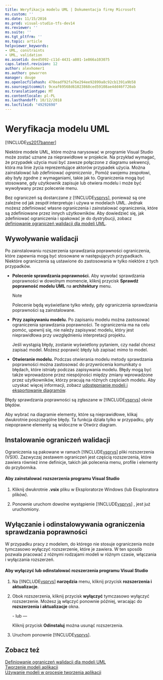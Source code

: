 ```yaml
---
title: Weryfikacja modelu UML | Dokumentacja firmy Microsoft
ms.custom: ''
ms.date: 11/15/2016
ms.prod: visual-studio-tfs-dev14
ms.reviewer: ''
ms.suite: ''
ms.tgt_pltfrm: ''
ms.topic: article
helpviewer_keywords:
- UML, constraints
- UML, validation
ms.assetid: deed5092-c11d-4431-a801-1e866a103075
caps.latest.revision: 12
author: alexhomer1
ms.author: gewarren
manager: douge
ms.openlocfilehash: 470eadf92fa76e294ee92899a8c92cb1391a9b58
ms.sourcegitcommit: 9ceaf69568d61023868ced59108ae4dd46f720ab
ms.translationtype: MT
ms.contentlocale: pl-PL
ms.lasthandoff: 10/12/2018
ms.locfileid: "49292698"
---
```

# <a name="validate-your-uml-model"></a>Weryfikacja modelu UML
[!INCLUDE[vs2017banner](../includes/vs2017banner.md)]

Niektóre modele UML, które można narysować w programie Visual Studio może zostać uznane za nieprawidłowe w projekcie. Na przykład wymagać, że przypadek użycia musi być zawsze połączone z diagramu sekwencji, która ma linie życia reprezentujące aktorów przypadek użycia. Można zainstalować lub zdefiniować *ograniczenia* , Pomóż swojemu zespołowi, aby były zgodne z wymaganiami, takie jak to. Ograniczenia mogą być stosowane, gdy użytkownik zapisuje lub otwiera modelu i może być wywoływany przez polecenie menu.  
  
 Bez ograniczeń są dostarczane z [!INCLUDE[vsprvs](../includes/vsprvs-md.md)], ponieważ są one zależne od jak zespół interpretuje i używa w modelach UML. Jednak możesz zdefiniować własne ograniczenia i zainstalować ograniczenia, które są zdefiniowane przez innych użytkowników. Aby dowiedzieć się, jak zdefiniować ograniczenia i spakować je do dystrybucji, zobacz [definiowanie ograniczeń walidacji dla modeli UML](../modeling/define-validation-constraints-for-uml-models.md).  
  
## <a name="invoking-validation"></a>Wywoływanie walidacji  
 Po zainstalowaniu rozszerzenia sprawdzania poprawności ograniczenia, które zapewnia mogą być stosowane w następujących przypadkach. Niektóre ograniczenia są ustawione do zastosowania w tylko niektóre z tych przypadków.  
  
-   **Polecenie sprawdzania poprawności.** Aby wywołać sprawdzania poprawności w dowolnym momencie, kliknij przycisk **Sprawdź poprawność modelu UML** na **architektury** menu.  
  
    > [!NOTE]
    >  Polecenie będą wyświetlane tylko wtedy, gdy ograniczenia sprawdzania poprawności są zainstalowane.  
  
-   **Przy zapisywaniu modelu.** Po zapisaniu modelu można zastosować ograniczenia sprawdzania poprawności. Te ograniczenia ma na celu pomóc, upewnij się, nie należy zapisywać modelu, który jest nieprawidłowa przy uwzględnieniu interpretacji projektu.  
  
     Jeśli wystąpią błędy, zostanie wyświetlony pytaniem, czy nadal chcesz zapisać model. Możesz poprawić błędy lub zapisać mimo to model.  
  
-   **Otwieranie modelu.** Podczas otwierania modelu metody sprawdzania poprawności można zastosować do przywrócenia komunikaty o błędach, które istniały podczas zapisywania modelu. Błędy mogą być także wprowadzone przez niespójności między zmiany wprowadzone przez użytkowników, którzy pracują na różnych częściach modelu. Aby uzyskać więcej informacji, zobacz [udostępnianie modeli i eksportowanie diagramów](../modeling/share-models-and-exporting-diagrams.md).  
  
 Błędy sprawdzania poprawności są zgłaszane w [!INCLUDE[vsprvs](../includes/vsprvs-md.md)] oknie błędów.  
  
 Aby wybrać na diagramie elementy, które są nieprawidłowe, klikaj dwukrotnie poszczególne błędy. Ta funkcja działa tylko w przypadku, gdy niepoprawne elementy są widoczne w Otwórz diagram.  
  
## <a name="installing-validation-constraints"></a>Instalowanie ograniczeń walidacji  
 Ograniczenia są pakowane w ramach [!INCLUDE[vsprvs](../includes/vsprvs-md.md)] pliki rozszerzenia (VSIX). Zazwyczaj zestawem ograniczeń jest częścią rozszerzenia, które zawiera również inne definicje, takich jak polecenia menu, profile i elementy do przybornika.  
  
#### <a name="to-install-a-visual-studio-extension"></a>Aby zainstalować rozszerzenia programu Visual Studio  
  
1.  Kliknij dwukrotnie **.vsix** pliku w Eksploratorze Windows (lub Eksploratora plików).  
  
2.  Ponownie uruchom dowolne wystąpienie [!INCLUDE[vsprvs](../includes/vsprvs-md.md)] , jest już uruchomiony.  
  
## <a name="disabling-and-uninstalling-validation-constraints"></a>Wyłączanie i odinstalowywania ograniczenia sprawdzania poprawności  
 W przypadku pracy z modelem, do którego nie stosuje ograniczenia może tymczasowo wyłączyć rozszerzenie, które je zawiera. W ten sposób pozwala pracować z różnymi rodzajami modeli w różnym czasie, włączania i wyłączania rozszerzeń.  
  
#### <a name="to-disable-or-uninstall-a-visual-studio-extension"></a>Aby wyłączyć lub odinstalować rozszerzenia programu Visual Studio  
  
1.  Na [!INCLUDE[vsprvs](../includes/vsprvs-md.md)] **narzędzia** menu, kliknij przycisk **rozszerzenia i aktualizacje**.  
  
2.  Obok rozszerzenia, kliknij przycisk **wyłączyć** tymczasowo wyłączyć rozszerzenie. Możesz ją włączyć ponownie później, wracając do **rozszerzenia i aktualizacje** okna.  
  
     \- lub —  
  
     Kliknij przycisk **Odinstaluj** można usunąć rozszerzenia.  
  
3.  Uruchom ponownie [!INCLUDE[vsprvs](../includes/vsprvs-md.md)].  
  
## <a name="see-also"></a>Zobacz też  
 [Definiowanie ograniczeń walidacji dla modeli UML](../modeling/define-validation-constraints-for-uml-models.md)   
 [Tworzenie modeli aplikacji](../modeling/create-models-for-your-app.md)   
 [Używanie modeli w procesie tworzenia aplikacji](../modeling/use-models-in-your-development-process.md)



